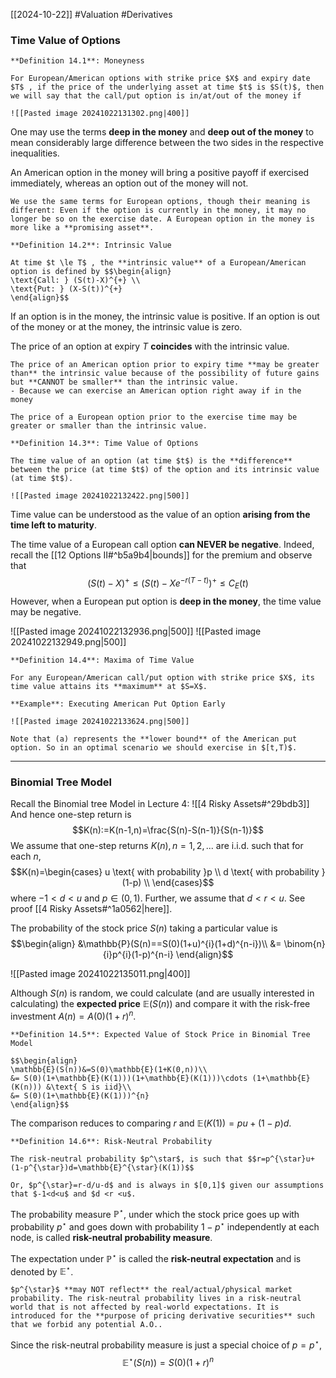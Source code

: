 [[2024-10-22]] #Valuation #Derivatives 

### Time Value of Options

```ad-important
**Definition 14.1**: Moneyness

For European/American options with strike price $X$ and expiry date $T$ , if the price of the underlying asset at time $t$ is $S(t)$, then we will say that the call/put option is in/at/out of the money if

![[Pasted image 20241022131302.png|400]]
```

One may use the terms **deep in the money** and **deep out of the money** to mean considerably large difference between the two sides in the respective inequalities.

An American option in the money will bring a positive payoff if exercised immediately, whereas an option out of the money will not.

```ad-note
We use the same terms for European options, though their meaning is different: Even if the option is currently in the money, it may no longer be so on the exercise date. A European option in the money is more like a **promising asset**.
```

```ad-important
**Definition 14.2**: Intrinsic Value

At time $t \le T$ , the **intrinsic value** of a European/American option is defined by $$\begin{align}
\text{Call: } (S(t)-X)^{+} \\
\text{Put: } (X-S(t))^{+}
\end{align}$$
```

If an option is in the money, the intrinsic value is positive. If an option is out of the money or at the money, the intrinsic value is zero.

The price of an option at expiry $T$ **coincides** with the intrinsic value.

```ad-note
The price of an American option prior to expiry time **may be greater than** the intrinsic value because of the possibility of future gains but **CANNOT be smaller** than the intrinsic value.
- Because we can exercise an American option right away if in the money

The price of a European option prior to the exercise time may be greater or smaller than the intrinsic value.
```

```ad-important
**Definition 14.3**: Time Value of Options

The time value of an option (at time $t$) is the **difference** between the price (at time $t$) of the option and its intrinsic value (at time $t$).

![[Pasted image 20241022132422.png|500]]
```

Time value can be understood as the value of an option **arising from the time left to maturity**.

The time value of a European call option **can NEVER be negative**. Indeed, recall the [[12 Options II#^b5a9b4|bounds]] for the premium and observe that $$(S(t)-X)^{+}\le \left(S(t)-Xe^{-r(T-t)}\right)^{+}\le C_{E}(t)$$
However, when a European put option is **deep in the money**, the time value may be negative.

![[Pasted image 20241022132936.png|500]]
![[Pasted image 20241022132949.png|500]]

```ad-important
**Definition 14.4**: Maxima of Time Value

For any European/American call/put option with strike price $X$, its time value attains its **maximum** at $S=X$.
```

```ad-example
**Example**: Executing American Put Option Early

![[Pasted image 20241022133624.png|500]]

Note that (a) represents the **lower bound** of the American put option. So in an optimal scenario we should exercise in $[t,T)$.

```

---
### Binomial Tree Model
Recall the Binomial tree Model in Lecture 4: ![[4 Risky Assets#^29bdb3]]
And hence one-step return is $$K(n):=K(n-1,n)=\frac{S(n)-S(n-1)}{S(n-1)}$$
We assume that one-step returns $K (n), n=1,2,...$ are i.i.d. such that for each $n$, $$K(n)=\begin{cases}
u \text{ with probability }p \\
d \text{ with probability }(1-p) \\
\end{cases}$$ where $-1<d<u$ and $p\in (0,1)$. Further, we assume that $d <r <u$. See proof [[4 Risky Assets#^1a0562|here]].

The probability of the stock price $S(n)$ taking a particular value is $$\begin{align}
&\mathbb{P}(S(n)==S(0)(1+u)^{i}(1+d)^{n-i})\\
&= \binom{n}{i}p^{i}(1-p)^{n-i}
\end{align}$$

![[Pasted image 20241022135011.png|400]]

Although $S (n)$ is random, we could calculate (and are usually interested in calculating) the **expected price** $\mathbb{E}(S(n))$ and compare it with the risk-free investment $A(n)=A(0)(1+r)^{n}$.

```ad-important
**Definition 14.5**: Expected Value of Stock Price in Binomial Tree Model

$$\begin{align}
\mathbb{E}(S(n))&=S(0)\mathbb{E}(1+K(0,n))\\
&= S(0)(1+\mathbb{E}(K(1)))(1+\mathbb{E}(K(1)))\cdots (1+\mathbb{E}(K(n))) &\text{ S is iid}\\
&= S(0)(1+\mathbb{E}(K(1)))^{n} 
\end{align}$$
```

The comparison reduces to comparing $r$ and $\mathbb{E}(K(1))=pu+(1-p)d$.

```ad-important
**Definition 14.6**: Risk-Neutral Probability

The risk-neutral probability $p^\star$, is such that $$r=p^{\star}u+(1-p^{\star})d=\mathbb{E}^{\star}(K(1))$$

Or, $p^{\star}=r-d/u-d$ and is always in $[0,1]$ given our assumptions that $-1<d<u$ and $d <r <u$.
```

The probability measure $\mathbb{P}^{\star}$, under which the stock price goes up with probability $p^\star$ and goes down with probability $1-p^{\star}$ independently at each node, is called **risk-neutral probability measure**.

The expectation under $\mathbb{P}^{\star}$ is called the **risk-neutral expectation** and is denoted by $\mathbb{E}^{\star}$.

```ad-note
$p^{\star}$ **may NOT reflect** the real/actual/physical market probability. The risk-neutral probability lives in a risk-neutral world that is not affected by real-world expectations. It is introduced for the **purpose of pricing derivative securities** such that we forbid any potential A.O..
```

Since the risk-neutral probability measure is just a special choice of $p=p^\star$, $$\mathbb{E}^{\star}(S(n))=S(0)(1+r)^{n}$$